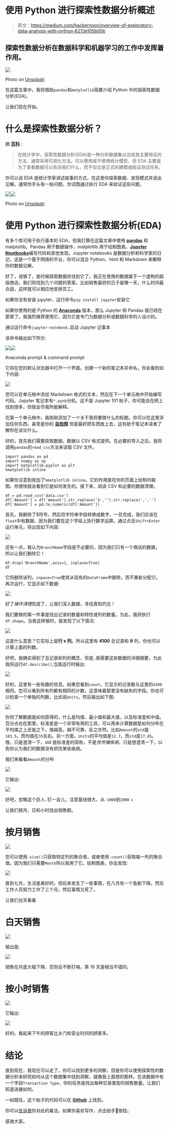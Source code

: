 # 使用 Python 进行探索性数据分析概述

> 原文：<https://medium.com/hackernoon/overview-of-exploratory-data-analysis-with-python-6213e105b00b>

## 探索性数据分析在数据科学和机器学习的工作中发挥着作用。

![](img/6271aa48eaee0707cee05952f560e223.png)

Photo on [Unsplash](https://unsplash.com/search/photos/analysis?utm_source=unsplash&utm_medium=referral&utm_content=creditCopyText)

在这篇文章中，我将借助`pandas`和`matplotlib`简要介绍 Python 中的探索性数据分析(EDA)。

让我们现在开始。

# 什么是探索性数据分析？

据 [**百科**](https://en.wikipedia.org/wiki/Exploratory_data_analysis) :

> 在统计学中，探索性数据分析(EDA)是一种分析数据集以总结其主要特征的方法，通常采用可视化方法。可以使用或不使用统计模型，但 EDA 主要是为了查看数据可以告诉我们什么，而不仅仅是正式的建模或假设测试任务。

你可以说 EDA 是统计学家讲述故事的方式，在这里你探索数据、发现模式并说出见解。通常你手头有一些问题，你试图通过执行 EDA 来验证这些问题。

![](img/e1afd3091872fae65589433a25ac29b1.png)![](img/99b30cc3ef3e39d6f048ab835acbfb88.png)

Photo on [Unsplash](https://unsplash.com/search/photos/analysis?utm_source=unsplash&utm_medium=referral&utm_content=creditCopyText)

# 使用 Python 进行探索性数据分析(EDA)

有多个库可用于执行基本的 EDA，但我打算在这篇文章中使用 [**pandas**](https://pandas.pydata.org/) 和 matplotlib。Pandas 用于数据操作，matplotlib 用于绘制图表。[**Jupyter Nootbooks**](http://jupyter.org/)编写代码和其他发现。Jupyter notebooks 是数据分析和科学家的日记，这是一个基于网络的平台，你可以混合 Python、html 和 Markdown 来解释你的数据见解。

好了，说够了，是时候探索数据并找到它了。我正在使用的数据属于一个虚构的超级商店。我们将找到几个问题的答案，比如销售最好的日子是哪一天，什么时间最合适，这样就可以相应地安排员工。

如果你没有安装 jupyter，运行命令`pip install jupyter`安装它

如果你使用的是 Python 的 [**Anaconda**](https://anaconda.org/) 版本，那么 Jupyter 和 Pandas 就已经在那里了。我强烈推荐使用它，因为它是专门为数据分析或数据科学的人设计的。

通过运行命令`jupyter-notebook.`启动 Jupyter 记事本

该命令输出如下所示:

![](img/3b2ff790ff9ca0a5d959892f8b04b5d5.png)![](img/27803c8831dc1cf88692b692bfa96cd6.png)

Anaconda prompt & command prompt

它将在您的默认浏览器中打开一个界面。创建一个新的笔记本并命名，你会看到如下内容:

![](img/7c809958958f6a5b5c33bca5bcda8e7b.png)

您可以在单元格中添加 Markdown 格式的文本，然后在下一个单元格中开始编写代码。Jupyter 笔记本有`*.pynb`分机。这不是 Jupyter 101 帖子，你可能会在网上找到很多，但我会尽我所能解释。

在第一个单元格中，我刚刚添加了一个关于我将要做什么的标题。你可以在这里添加任何东西，甚至是你的 [**自拍照**](https://2static.fjcdn.com/pictures/Horrible+selfie_a9f326_5690097.jpg) 但是最好把东西放上去，这有助于笔记本读者了解你在谈论什么。

好的，首先我们需要获取数据。数据以 CSV 格式提供。在必要的导入之后，我将调用`pandas`的`read_csv`方法来读取 CSV 文件。

```
import pandas as pd
import numpy as np
import matplotlib.pyplot as plt
%matplotlib inline
```

如果你注意到我加了`%matplotlib inline`。它的作用是在你的页面上绘制内联图。你很快就会看到它是如何发生的。接下来，阅读 CSV 和必要的数据清理。

```
df = pd.read_csv('data.csv')
df['Amount'] = df['Amount'].str.replace('$','').str.replace(',','')
df['Amount'] = pd.to_numeric(df['Amount'])
```

首先，我删除了$符号，然后将字符串字段转换成数字，一旦完成，我们应该在`float`中有数据，因为我们要在这个字段上执行数学运算。通过点击`Shift+Enter`运行单元，将出现如下内容:

![](img/f94c6c40ea798a98d3d610259a7505d4.png)

还有一点，我认为`BranchName`字段是不必要的，因为我们只有一个商店的数据，所以让我们删除它！

```
df.drop('BranchName',axis=1, inplace=True)
df
```

它将删除该列，`inpace=True`使其从现有的`DataFrame`中删除，而不重新分配它。再次运行，它显示如下数据:

![](img/a8cedf36b91093c930ee9d639519263d.png)

好了*操作清理*完成了，让我们深入数据，寻找真知灼见！

我们要做的第一件事是找出记录的数量和特性或列的数量。为此，我将执行`df.shape`。当我这样做时，我发现了以下情况:

![](img/682a9b0384ea86a2f5080af96386c568.png)

这是什么意思？它实际上是**行 x 列**。所以这里有 **4100** 总记录和 **9** 列，你也可以计算上面的列数。

好吧，我确实得到了总记录和列的概念，但是..我需要这些数据的详细摘要，为此我将运行`df.describe()`,当我运行时输出:

![](img/cb90e2632ca7dd41abb4c7bc48e804ae.png)

好的，这里有一些有趣的信息。如果您看到`count`，它显示的记录数与这里的`4100`相同。您可以看到所有列都有相同的计数，这意味着那里没有缺失的字段。你也可以检查一个单独的列数，比如说`Units`，然后输出如下图:

![](img/79a8a487272b23a0ed7bb2792b610538.png)

你将了解数据是如何获得的，什么是均值、最小值和最大值，以及标准差和中值。百分点也在那里。标准差是一个非常有用的工具，可以用来计算数据是如何分布在平均值之上还是之下。值越高，越不可靠，反之亦然。比如`Amount`的`std`是`183.5`，而均值在`35`左右。另一方面，`Units`的平均值是`12.7`，而`std`是`17.85`。哦，只是澄清一下，std 是标准差的简称，不是*性传播疾病*，只是想澄清一下，以免你认为我们的数据没有抓住某些疾病。

我们来看看`Amount`的分布

![](img/37dc7512b5bcc2f04800147930fed503.png)

它输出:

![](img/f50bd0749c7545c7044bed83a1d07631.png)

好吧，忽略这个巨人..钉一会儿，注意基线很大，从`-1000`到`1000` +

让我们按月、日和小时找出销售额。

# 按月销售

![](img/dce30fb8667802eec42f1b9b7bbef6cc.png)

您可以使用`.size()`只获取特定列的聚合值，或者使用`.count()`获取每一列的聚合值。因为我们只需要`Month`所以我用了它。绘制图表，你会发现:

![](img/ba815cb35ae7ae10864a200a184b31ae.png)

直到七月，生活是美好的，但后来发生了一些事情，在八月有一个急剧下降，然后工作人员努力工作了三个月，然后事情又死了。

让我们白天看看

# 白天销售

![](img/e2bc106ba62eb1435b48c9ed3ff323e0.png)

输出是:

![](img/8feb4de8efc7f56ac80adb3b3c0f2ad6.png)

销售在月底大幅下降，否则会不断打嗝，第 18 天是相当不错的。

# 按小时销售

![](img/8e0def286a51bf508e3e100de1f8b934.png)

它输出:

![](img/e5abef95eae0ab4be88798ed03eba6c6.png)

好的，看起来下午的顾客比关门和营业时间的顾客多。

# 结论

直到现在，我现在可以走了。你可以找到更多的洞察，但是你可以使用探索性的数据分析来研究如何从这个数据集中找到洞察，就像我上面想的那样。在该数据中有一个字段`Transaction Type`，你的任务是找出每种交易类型的销售数量。让我们知道进展如何。

一如既往，这个帖子的代码可以在 [**Github**](https://github.com/harunshimanto/Super-Store-s-Exploratory-data-analysis-EDA-in-Python) 上找到。

你可以[告诉我](https://www.linkedin.com/in/harun-ur-rashid6647/)你对此的看法，如果你喜欢写作，点击拍手👏按钮。

感谢大家。